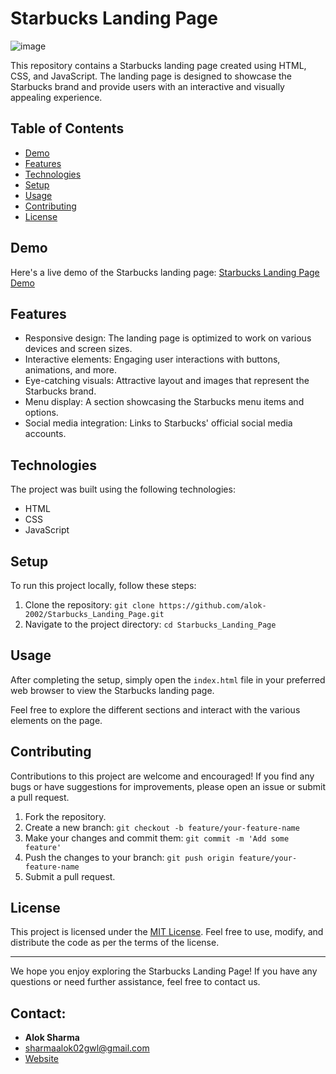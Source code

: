 # Starbucks Landing Page

![image](https://github.com/Alok-2002/Starbucks_Landing_Page/assets/93814546/402704da-8385-49e9-b720-a235a468ddc1)


This repository contains a Starbucks landing page created using HTML, CSS, and JavaScript. The landing page is designed to showcase the Starbucks brand and provide users with an interactive and visually appealing experience.

## Table of Contents

- [Demo](#demo)
- [Features](#features)
- [Technologies](#technologies)
- [Setup](#setup)
- [Usage](#usage)
- [Contributing](#contributing)
- [License](#license)

## Demo

Here's a live demo of the Starbucks landing page: [Starbucks Landing Page Demo](https://starbucks-landing-page-alok-2002.vercel.app)

## Features

- Responsive design: The landing page is optimized to work on various devices and screen sizes.
- Interactive elements: Engaging user interactions with buttons, animations, and more.
- Eye-catching visuals: Attractive layout and images that represent the Starbucks brand.
- Menu display: A section showcasing the Starbucks menu items and options.
- Social media integration: Links to Starbucks' official social media accounts.

## Technologies

The project was built using the following technologies:

- HTML
- CSS
- JavaScript

## Setup

To run this project locally, follow these steps:

1. Clone the repository: `git clone https://github.com/alok-2002/Starbucks_Landing_Page.git`
2. Navigate to the project directory: `cd Starbucks_Landing_Page`

## Usage

After completing the setup, simply open the `index.html` file in your preferred web browser to view the Starbucks landing page.

Feel free to explore the different sections and interact with the various elements on the page.

## Contributing

Contributions to this project are welcome and encouraged! If you find any bugs or have suggestions for improvements, please open an issue or submit a pull request.

1. Fork the repository.
2. Create a new branch: `git checkout -b feature/your-feature-name`
3. Make your changes and commit them: `git commit -m 'Add some feature'`
4. Push the changes to your branch: `git push origin feature/your-feature-name`
5. Submit a pull request.

## License

This project is licensed under the [MIT License](LICENSE). Feel free to use, modify, and distribute the code as per the terms of the license.

---

We hope you enjoy exploring the Starbucks Landing Page! If you have any questions or need further assistance, feel free to contact us.

## Contact:  
- **Alok Sharma**
- [sharmaalok02gwl@gmail.com](mailto:sharmaalok02gwl@gmail.com)
- [Website](https://soulfulscribbles.tech/)
